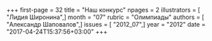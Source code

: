 +++
first-page = 32
title = "Наш конкурс"
npages = 2
illustrators = [ "Лидия Широнина",]
month = "07"
rubric = "Олимпиады"
authors = [ "Александр Шаповалов",]
issues = [ "2012_07",]
year = "2012"
date = "2017-04-24T15:37:56+03:00"
+++
